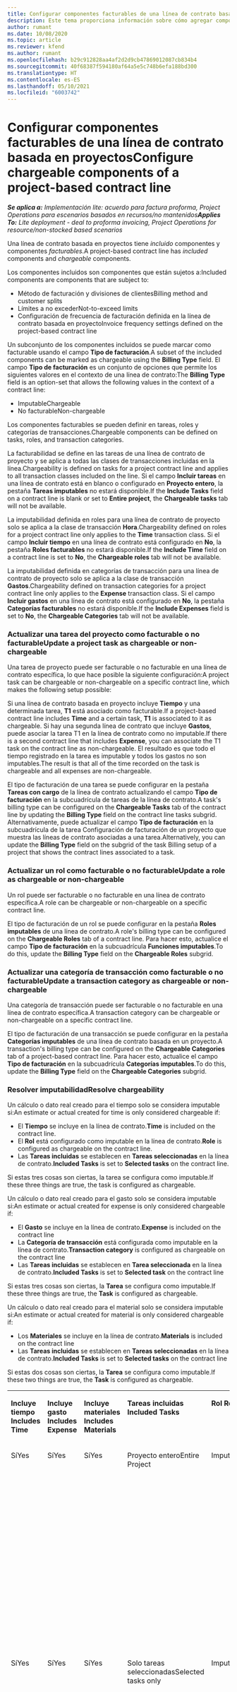 ```yaml
---
title: Configurar componentes facturables de una línea de contrato basada en proyectos
description: Este tema proporciona información sobre cómo agregar componentes facturables a las líneas de contrato en Project Operations.
author: rumant
ms.date: 10/08/2020
ms.topic: article
ms.reviewer: kfend
ms.author: rumant
ms.openlocfilehash: b29c912828aa4af2d2d9cb47869012087cb834b4
ms.sourcegitcommit: 40f68387f594180af64a5e5c748b6efa188bd300
ms.translationtype: HT
ms.contentlocale: es-ES
ms.lasthandoff: 05/10/2021
ms.locfileid: "6003742"
---
```

# <a name="configure-chargeable-components-of-a-project-based-contract-line"></a><span data-ttu-id="763b9-103">Configurar componentes facturables de una línea de contrato basada en proyectos</span><span class="sxs-lookup"><span data-stu-id="763b9-103">Configure chargeable components of a project-based contract line</span></span>

<span data-ttu-id="763b9-104">_**Se aplica a:** Implementación lite: acuerdo para factura proforma, Project Operations para escenarios basados en recursos/no mantenidos_</span><span class="sxs-lookup"><span data-stu-id="763b9-104">_**Applies To:** Lite deployment - deal to proforma invoicing, Project Operations for resource/non-stocked based scenarios_</span></span>

<span data-ttu-id="763b9-105">Una línea de contrato basada en proyectos tiene *incluido* componentes y componentes *facturables*.</span><span class="sxs-lookup"><span data-stu-id="763b9-105">A project-based contract line has *included* components and *chargeable* components.</span></span>

<span data-ttu-id="763b9-106">Los componentes incluidos son componentes que están sujetos a:</span><span class="sxs-lookup"><span data-stu-id="763b9-106">Included components are components that are subject to:</span></span>

  - <span data-ttu-id="763b9-107">Método de facturación y divisiones de clientes</span><span class="sxs-lookup"><span data-stu-id="763b9-107">Billing method and customer splits</span></span>
  - <span data-ttu-id="763b9-108">Límites a no exceder</span><span class="sxs-lookup"><span data-stu-id="763b9-108">Not-to-exceed limits</span></span> 
  - <span data-ttu-id="763b9-109">Configuración de frecuencia de facturación definida en la línea de contrato basada en proyecto</span><span class="sxs-lookup"><span data-stu-id="763b9-109">Invoice frequency settings defined on the project-based contract line</span></span>

<span data-ttu-id="763b9-110">Un subconjunto de los componentes incluidos se puede marcar como facturable usando el campo **Tipo de facturación**.</span><span class="sxs-lookup"><span data-stu-id="763b9-110">A subset of the included components can be marked as chargeable using the **Billing Type** field.</span></span> <span data-ttu-id="763b9-111">El campo **Tipo de facturación** es un conjunto de opciones que permite los siguientes valores en el contexto de una línea de contrato:</span><span class="sxs-lookup"><span data-stu-id="763b9-111">The **Billing Type** field is an option-set that allows the following values in the context of a contract line:</span></span>

  - <span data-ttu-id="763b9-112">Imputable</span><span class="sxs-lookup"><span data-stu-id="763b9-112">Chargeable</span></span>
  - <span data-ttu-id="763b9-113">No facturable</span><span class="sxs-lookup"><span data-stu-id="763b9-113">Non-chargeable</span></span>

<span data-ttu-id="763b9-114">Los componentes facturables se pueden definir en tareas, roles y categorías de transacciones.</span><span class="sxs-lookup"><span data-stu-id="763b9-114">Chargeable components can be defined on tasks, roles, and transaction categories.</span></span>

<span data-ttu-id="763b9-115">La facturabilidad se define en las tareas de una línea de contrato de proyecto y se aplica a todas las clases de transacciones incluidas en la línea.</span><span class="sxs-lookup"><span data-stu-id="763b9-115">Chargeability is defined on tasks for a project contract line and applies to all transaction classes included on the line.</span></span> <span data-ttu-id="763b9-116">Si el campo **Incluir tareas** en una línea de contrato está en blanco o configurado en **Proyecto entero**, la pestaña **Tareas imputables** no estará disponible.</span><span class="sxs-lookup"><span data-stu-id="763b9-116">If the **Include Tasks** field on a contract line is blank or set to **Entire project**, the **Chargeable tasks** tab will not be available.</span></span>

<span data-ttu-id="763b9-117">La imputabilidad definida en roles para una línea de contrato de proyecto solo se aplica a la clase de transacción **Hora**.</span><span class="sxs-lookup"><span data-stu-id="763b9-117">Chargeability defined on roles for a project contract line only applies to the **Time** transaction class.</span></span> <span data-ttu-id="763b9-118">Si el campo **Incluir tiempo** en una línea de contrato está configurado en **No**, la pestaña **Roles facturables** no estará disponible.</span><span class="sxs-lookup"><span data-stu-id="763b9-118">If the **Include Time** field on a contract line is set to **No**, the **Chargeable roles** tab will not be available.</span></span>

<span data-ttu-id="763b9-119">La imputabilidad definida en categorías de transacción para una línea de contrato de proyecto solo se aplica a la clase de transacción **Gastos**.</span><span class="sxs-lookup"><span data-stu-id="763b9-119">Chargeability defined on transaction categories for a project contract line only applies to the **Expense** transaction class.</span></span> <span data-ttu-id="763b9-120">Si el campo **Incluir gastos** en una línea de contrato está configurado en **No**, la pestaña **Categorías facturables** no estará disponible.</span><span class="sxs-lookup"><span data-stu-id="763b9-120">If the **Include Expenses** field is set to **No**, the **Chargeable Categories** tab will not be available.</span></span>

### <a name="update-a-project-task-as-chargeable-or-non-chargeable"></a><span data-ttu-id="763b9-121">Actualizar una tarea del proyecto como facturable o no facturable</span><span class="sxs-lookup"><span data-stu-id="763b9-121">Update a project task as chargeable or non-chargeable</span></span>

<span data-ttu-id="763b9-122">Una tarea de proyecto puede ser facturable o no facturable en una línea de contrato específica, lo que hace posible la siguiente configuración:</span><span class="sxs-lookup"><span data-stu-id="763b9-122">A project task can be chargeable or non-chargeable on a specific contract line, which makes the following setup possible:</span></span>

<span data-ttu-id="763b9-123">Si una línea de contrato basada en proyecto incluye **Tiempo** y una determinada tarea, **T1** está asociado como facturable.</span><span class="sxs-lookup"><span data-stu-id="763b9-123">If a project-based contract line includes **Time** and a certain task, **T1** is associated to it as chargeable.</span></span> <span data-ttu-id="763b9-124">Si hay una segunda línea de contrato que incluye **Gastos**, puede asociar la tarea T1 en la línea de contrato como no imputable.</span><span class="sxs-lookup"><span data-stu-id="763b9-124">If there is a second contract line that includes **Expense**, you can associate the T1 task on the contract line as non-chargeable.</span></span> <span data-ttu-id="763b9-125">El resultado es que todo el tiempo registrado en la tarea es imputable y todos los gastos no son imputables.</span><span class="sxs-lookup"><span data-stu-id="763b9-125">The result is that all of the time recorded on the task is chargeable and all expenses are non-chargeable.</span></span>

<span data-ttu-id="763b9-126">El tipo de facturación de una tarea se puede configurar en la pestaña **Tareas con cargo** de la línea de contrato actualizando el campo **Tipo de facturación** en la subcuadrícula de tareas de la línea de contrato.</span><span class="sxs-lookup"><span data-stu-id="763b9-126">A task's billing type can be configured on the **Chargeable Tasks** tab of the contract line by updating the **Billing Type** field on the contract line tasks subgrid.</span></span> <span data-ttu-id="763b9-127">Alternativamente, puede actualizar el campo **Tipo de facturación** en la subcuadrícula de la tarea Configuración de facturación de un proyecto que muestra las líneas de contrato asociadas a una tarea.</span><span class="sxs-lookup"><span data-stu-id="763b9-127">Alternatively, you can update the **Billing Type** field on the subgrid of the task Billing setup of a project that shows the contract lines associated to a task.</span></span>

### <a name="update-a-role-as-chargeable-or-non-chargeable"></a><span data-ttu-id="763b9-128">Actualizar un rol como facturable o no facturable</span><span class="sxs-lookup"><span data-stu-id="763b9-128">Update a role as chargeable or non-chargeable</span></span>

<span data-ttu-id="763b9-129">Un rol puede ser facturable o no facturable en una línea de contrato específica.</span><span class="sxs-lookup"><span data-stu-id="763b9-129">A role can be chargeable or non-chargeable on a specific contract line.</span></span>

<span data-ttu-id="763b9-130">El tipo de facturación de un rol se puede configurar en la pestaña **Roles imputables** de una línea de contrato.</span><span class="sxs-lookup"><span data-stu-id="763b9-130">A role's billing type can be configured on the **Chargeable Roles** tab of a contract line.</span></span> <span data-ttu-id="763b9-131">Para hacer esto, actualice el campo **Tipo de facturación** en la subcuadrícula **Funciones imputables**.</span><span class="sxs-lookup"><span data-stu-id="763b9-131">To do this, update the **Billing Type** field on the **Chargeable Roles** subgrid.</span></span>

### <a name="update-a-transaction-category-as-chargeable-or-non-chargeable"></a><span data-ttu-id="763b9-132">Actualizar una categoría de transacción como facturable o no facturable</span><span class="sxs-lookup"><span data-stu-id="763b9-132">Update a transaction category as chargeable or non-chargeable</span></span>

<span data-ttu-id="763b9-133">Una categoría de transacción puede ser facturable o no facturable en una línea de contrato específica.</span><span class="sxs-lookup"><span data-stu-id="763b9-133">A transaction category can be chargeable or non-chargeable on a specific contract line.</span></span>

<span data-ttu-id="763b9-134">El tipo de facturación de una transacción se puede configurar en la pestaña **Categorías imputables** de una línea de contrato basada en un proyecto.</span><span class="sxs-lookup"><span data-stu-id="763b9-134">A transaction's billing type can be configured on the **Chargeable Categories** tab of a project-based contract line.</span></span> <span data-ttu-id="763b9-135">Para hacer esto, actualice el campo **Tipo de facturación** en la subcuadrícula **Categorías imputables**.</span><span class="sxs-lookup"><span data-stu-id="763b9-135">To do this, update the **Billing Type** field on the **Chargeable Categories** subgrid.</span></span>

### <a name="resolve-chargeability"></a><span data-ttu-id="763b9-136">Resolver imputabilidad</span><span class="sxs-lookup"><span data-stu-id="763b9-136">Resolve chargeability</span></span>

<span data-ttu-id="763b9-137">Un cálculo o dato real creado para el tiempo solo se considera imputable si:</span><span class="sxs-lookup"><span data-stu-id="763b9-137">An estimate or actual created for time is only considered chargeable if:</span></span>

   - <span data-ttu-id="763b9-138">El **Tiempo** se incluye en la línea de contrato.</span><span class="sxs-lookup"><span data-stu-id="763b9-138">**Time** is included on the contract line.</span></span>
   - <span data-ttu-id="763b9-139">El **Rol** está configurado como imputable en la línea de contrato.</span><span class="sxs-lookup"><span data-stu-id="763b9-139">**Role** is configured as chargeable on the contract line.</span></span>
   - <span data-ttu-id="763b9-140">Las **Tareas incluidas** se establecen en **Tareas seleccionadas** en la línea de contrato.</span><span class="sxs-lookup"><span data-stu-id="763b9-140">**Included Tasks** is set to **Selected tasks** on the contract line.</span></span>
 
 <span data-ttu-id="763b9-141">Si estas tres cosas son ciertas, la tarea se configura como imputable.</span><span class="sxs-lookup"><span data-stu-id="763b9-141">If these three things are true, the task is configured as chargeable.</span></span> 

<span data-ttu-id="763b9-142">Un cálculo o dato real creado para el gasto solo se considera imputable si:</span><span class="sxs-lookup"><span data-stu-id="763b9-142">An estimate or actual created for expense is only considered chargeable if:</span></span>

   - <span data-ttu-id="763b9-143">El **Gasto** se incluye en la línea de contrato.</span><span class="sxs-lookup"><span data-stu-id="763b9-143">**Expense** is included on the contract line</span></span>
   - <span data-ttu-id="763b9-144">La **Categoría de transacción** está configurada como imputable en la línea de contrato.</span><span class="sxs-lookup"><span data-stu-id="763b9-144">**Transaction category** is configured as chargeable on the contract line</span></span>
   - <span data-ttu-id="763b9-145">Las **Tareas incluidas** se establecen en **Tarea seleccionada** en la línea de contrato.</span><span class="sxs-lookup"><span data-stu-id="763b9-145">**Included Tasks** is set to **Selected task** on the contract line</span></span>
  
 <span data-ttu-id="763b9-146">Si estas tres cosas son ciertas, la **Tarea** se configura como imputable.</span><span class="sxs-lookup"><span data-stu-id="763b9-146">If these three things are true, the **Task** is configured as chargeable.</span></span> 

<span data-ttu-id="763b9-147">Un cálculo o dato real creado para el material solo se considera imputable si:</span><span class="sxs-lookup"><span data-stu-id="763b9-147">An estimate or actual created for material is only considered chargeable if:</span></span>

   - <span data-ttu-id="763b9-148">Los **Materiales** se incluye en la línea de contrato.</span><span class="sxs-lookup"><span data-stu-id="763b9-148">**Materials** is included on the contract line</span></span>
   - <span data-ttu-id="763b9-149">Las **Tareas incluidas** se establecen en **Tareas seleccionadas** en la línea de contrato.</span><span class="sxs-lookup"><span data-stu-id="763b9-149">**Included Tasks** is set to **Selected tasks** on the contract line</span></span>

<span data-ttu-id="763b9-150">Si estas dos cosas son ciertas, la **Tarea** se configura como imputable.</span><span class="sxs-lookup"><span data-stu-id="763b9-150">If these two things are true, the **Task** is configured as chargeable.</span></span> 

<table border="0" cellspacing="0" cellpadding="0">
    <tbody>
        <tr>
            <td width="70" valign="top">
                <p><span data-ttu-id="763b9-151">
                    <strong>Incluye tiempo</strong>
                </span><span class="sxs-lookup"><span data-stu-id="763b9-151">
                    <strong>Includes Time</strong>
                </span></span></p>
            </td>
            <td width="78" valign="top">
                <p><span data-ttu-id="763b9-152">
                    <strong>Incluye gasto</strong>
                    <strong></strong>
                </span><span class="sxs-lookup"><span data-stu-id="763b9-152">
                    <strong>Includes Expense</strong>
                    <strong></strong>
                </span></span></p>
            </td>
            <td width="63" valign="top">
                <p><span data-ttu-id="763b9-153">
                    <strong>Incluye materiales</strong>
                    <strong></strong>
                </span><span class="sxs-lookup"><span data-stu-id="763b9-153">
                    <strong>Includes Materials</strong>
                    <strong></strong>
                </span></span></p>
            </td>
            <td width="75" valign="top">
                <p><span data-ttu-id="763b9-154">
                    <strong>Tareas incluidas</strong>
                    <strong></strong>
                </span><span class="sxs-lookup"><span data-stu-id="763b9-154">
                    <strong>Included Tasks</strong>
                    <strong></strong>
                </span></span></p>
            </td>
            <td width="65" valign="top">
                <p><span data-ttu-id="763b9-155">
                    <strong>Rol</strong>
                    <strong></strong>
                </span><span class="sxs-lookup"><span data-stu-id="763b9-155">
                    <strong>Role</strong>
                    <strong></strong>
                </span></span></p>
            </td>
            <td width="70" valign="top">
                <p><span data-ttu-id="763b9-156">
                    <strong>Categoría</strong>
                    <strong></strong>
                </span><span class="sxs-lookup"><span data-stu-id="763b9-156">
                    <strong>Category</strong>
                    <strong></strong>
                </span></span></p>
            </td>
            <td width="65" valign="top">
                <p><span data-ttu-id="763b9-157">
                    <strong>Tarea</strong>
                    <strong></strong>
                </span><span class="sxs-lookup"><span data-stu-id="763b9-157">
                    <strong>Task</strong>
                    <strong></strong>
                </span></span></p>
            </td>
            <td width="350" valign="top">
                <p><span data-ttu-id="763b9-158">
                    <strong>Impacto de imputabilidad</strong>
                </span><span class="sxs-lookup"><span data-stu-id="763b9-158">
                    <strong>Chargeability impact</strong>
                </span></span></p>
            </td>
        </tr>
        <tr>
            <td width="70" valign="top">
                <p>
<span data-ttu-id="763b9-159">Sí</span><span class="sxs-lookup"><span data-stu-id="763b9-159">Yes</span></span> </p>
            </td>
            <td width="78" valign="top">
                <p>
<span data-ttu-id="763b9-160">Sí</span><span class="sxs-lookup"><span data-stu-id="763b9-160">Yes</span></span> </p>
            </td>
            <td width="63" valign="top">
                <p>
<span data-ttu-id="763b9-161">Sí</span><span class="sxs-lookup"><span data-stu-id="763b9-161">Yes</span></span> </p>
            </td>
            <td width="75" valign="top">
                <p>
<span data-ttu-id="763b9-162">Proyecto entero</span><span class="sxs-lookup"><span data-stu-id="763b9-162">Entire Project</span></span> </p>
            </td>
            <td width="65" valign="top">
                <p>
<span data-ttu-id="763b9-163">Imputable</span><span class="sxs-lookup"><span data-stu-id="763b9-163">Chargeable</span></span> </p>
            </td>
            <td width="70" valign="top">
                <p>
<span data-ttu-id="763b9-164">Imputable</span><span class="sxs-lookup"><span data-stu-id="763b9-164">Chargeable</span></span> </p>
            </td>
            <td width="65" valign="top">
                <p>
<span data-ttu-id="763b9-165">No puede estar establecido</span><span class="sxs-lookup"><span data-stu-id="763b9-165">Can't be set</span></span> </p>
            </td>
            <td width="350" valign="top">
                <p>
<span data-ttu-id="763b9-166">Facturación a tiempo real: <strong>Imputable</strong>
                </span><span class="sxs-lookup"><span data-stu-id="763b9-166">Billing on a time actual: <strong>Chargeable</strong>
                </span></span></p>
                <p>
<span data-ttu-id="763b9-167">Tipo de facturación en gastos reales: <strong>Imputable</strong>
                </span><span class="sxs-lookup"><span data-stu-id="763b9-167">Billing type on expense actual: <strong>Chargeable</strong>
                </span></span></p>
                <p>
<span data-ttu-id="763b9-168">Tipo de facturación en material real: <strong>Imputable</strong>
                </span><span class="sxs-lookup"><span data-stu-id="763b9-168">Billing type on material actual: <strong>Chargeable</strong>
                </span></span></p>
            </td>
        </tr>
        <tr>
            <td width="70" valign="top">
                <p>
<span data-ttu-id="763b9-169">Sí</span><span class="sxs-lookup"><span data-stu-id="763b9-169">Yes</span></span> </p>
            </td>
            <td width="78" valign="top">
                <p>
<span data-ttu-id="763b9-170">Sí</span><span class="sxs-lookup"><span data-stu-id="763b9-170">Yes</span></span> </p>
            </td>
            <td width="63" valign="top">
                <p>
<span data-ttu-id="763b9-171">Sí</span><span class="sxs-lookup"><span data-stu-id="763b9-171">Yes</span></span> </p>
            </td>
            <td width="75" valign="top">
                <p>
<span data-ttu-id="763b9-172">Solo tareas seleccionadas</span><span class="sxs-lookup"><span data-stu-id="763b9-172">Selected tasks only</span></span> </p>
            </td>
            <td width="65" valign="top">
                <p>
<span data-ttu-id="763b9-173">Imputable</span><span class="sxs-lookup"><span data-stu-id="763b9-173">Chargeable</span></span> </p>
            </td>
            <td width="70" valign="top">
                <p>
<span data-ttu-id="763b9-174">Imputable</span><span class="sxs-lookup"><span data-stu-id="763b9-174">Chargeable</span></span> </p>
            </td>
            <td width="65" valign="top">
                <p>
<span data-ttu-id="763b9-175">Imputable</span><span class="sxs-lookup"><span data-stu-id="763b9-175">Chargeable</span></span> </p>
            </td>
            <td width="350" valign="top">
                <p>
<span data-ttu-id="763b9-176">Facturación a tiempo real: <strong>Imputable</strong>
                </span><span class="sxs-lookup"><span data-stu-id="763b9-176">Billing on a time actual: <strong>Chargeable</strong>
                </span></span></p>
                <p>
<span data-ttu-id="763b9-177">Tipo de facturación en gastos reales: <strong>Imputable</strong>
                </span><span class="sxs-lookup"><span data-stu-id="763b9-177">Billing type on expense actual: <strong>Chargeable</strong>
                </span></span></p>
                <p>
<span data-ttu-id="763b9-178">Tipo de facturación en material real: <strong>Imputable</strong>
                </span><span class="sxs-lookup"><span data-stu-id="763b9-178">Billing type on material actual: <strong>Chargeable</strong>
                </span></span></p>
            </td>
        </tr>
        <tr>
            <td width="70" valign="top">
                <p>
<span data-ttu-id="763b9-179">Sí</span><span class="sxs-lookup"><span data-stu-id="763b9-179">Yes</span></span> </p>
            </td>
            <td width="78" valign="top">
                <p>
<span data-ttu-id="763b9-180">Sí</span><span class="sxs-lookup"><span data-stu-id="763b9-180">Yes</span></span> </p>
            </td>
            <td width="63" valign="top">
                <p>
<span data-ttu-id="763b9-181">Sí</span><span class="sxs-lookup"><span data-stu-id="763b9-181">Yes</span></span> </p>
            </td>
            <td width="75" valign="top">
                <p>
<span data-ttu-id="763b9-182">Solo tareas seleccionadas</span><span class="sxs-lookup"><span data-stu-id="763b9-182">Selected tasks only</span></span> </p>
            </td>
            <td width="65" valign="top">
                <p><span data-ttu-id="763b9-183">
                    <strong>No imputable</strong>
                </span><span class="sxs-lookup"><span data-stu-id="763b9-183">
                    <strong>Non - Chargeable</strong>
                </span></span></p>
            </td>
            <td width="70" valign="top">
                <p>
<span data-ttu-id="763b9-184">Imputable</span><span class="sxs-lookup"><span data-stu-id="763b9-184">Chargeable</span></span> </p>
            </td>
            <td width="65" valign="top">
                <p>
<span data-ttu-id="763b9-185">Imputable</span><span class="sxs-lookup"><span data-stu-id="763b9-185">Chargeable</span></span> </p>
            </td>
            <td width="350" valign="top">
                <p>
<span data-ttu-id="763b9-186">Facturación a tiempo real: <strong>No imputable</strong>
                </span><span class="sxs-lookup"><span data-stu-id="763b9-186">Billing on a time actual: <strong>Non-Chargeable</strong>
                </span></span></p>
                <p>
<span data-ttu-id="763b9-187">Tipo de facturación en gastos actuales: Facturable</span><span class="sxs-lookup"><span data-stu-id="763b9-187">Billing type on expense actual: Chargeable</span></span> </p>
                <p>
<span data-ttu-id="763b9-188">Tipo de facturación en material real: Imputable</span><span class="sxs-lookup"><span data-stu-id="763b9-188">Billing type on material actual: Chargeable</span></span> </p>
            </td>
        </tr>
        <tr>
            <td width="70" valign="top">
                <p>
<span data-ttu-id="763b9-189">Sí</span><span class="sxs-lookup"><span data-stu-id="763b9-189">Yes</span></span> </p>
            </td>
            <td width="78" valign="top">
                <p>
<span data-ttu-id="763b9-190">Sí</span><span class="sxs-lookup"><span data-stu-id="763b9-190">Yes</span></span> </p>
            </td>
            <td width="63" valign="top">
                <p>
<span data-ttu-id="763b9-191">Sí</span><span class="sxs-lookup"><span data-stu-id="763b9-191">Yes</span></span> </p>
            </td>
            <td width="75" valign="top">
                <p>
<span data-ttu-id="763b9-192">Solo tareas seleccionadas</span><span class="sxs-lookup"><span data-stu-id="763b9-192">Selected tasks only</span></span> </p>
            </td>
            <td width="65" valign="top">
                <p>
<span data-ttu-id="763b9-193">Imputable</span><span class="sxs-lookup"><span data-stu-id="763b9-193">Chargeable</span></span> </p>
            </td>
            <td width="70" valign="top">
                <p>
<span data-ttu-id="763b9-194">Imputable</span><span class="sxs-lookup"><span data-stu-id="763b9-194">Chargeable</span></span> </p>
            </td>
            <td width="65" valign="top">
                <p><span data-ttu-id="763b9-195">
                    <strong>No imputable</strong>
                </span><span class="sxs-lookup"><span data-stu-id="763b9-195">
                    <strong>Non-Chargeable</strong>
                </span></span></p>
            </td>
            <td width="350" valign="top">
                <p>
<span data-ttu-id="763b9-196">Facturación a tiempo real: <strong>No imputable</strong>
                </span><span class="sxs-lookup"><span data-stu-id="763b9-196">Billing on a time actual: <strong>Non-Chargeable</strong>
                </span></span></p>
                <p>
<span data-ttu-id="763b9-197">Tipo de facturación en gastos reales: <strong>No imputable</strong>
                </span><span class="sxs-lookup"><span data-stu-id="763b9-197">Billing type on expense actual: <strong>Non-Chargeable</strong>
                </span></span></p>
                <p>
<span data-ttu-id="763b9-198">Tipo de facturación en material real: <strong>No imputable</strong>
                </span><span class="sxs-lookup"><span data-stu-id="763b9-198">Billing type on material actual: <strong>Non-Chargeable</strong>
                </span></span></p>
            </td>
        </tr>
        <tr>
            <td width="70" valign="top">
                <p>
<span data-ttu-id="763b9-199">Sí</span><span class="sxs-lookup"><span data-stu-id="763b9-199">Yes</span></span> </p>
            </td>
            <td width="78" valign="top">
                <p>
<span data-ttu-id="763b9-200">Sí</span><span class="sxs-lookup"><span data-stu-id="763b9-200">Yes</span></span> </p>
            </td>
            <td width="63" valign="top">
                <p>
<span data-ttu-id="763b9-201">Sí</span><span class="sxs-lookup"><span data-stu-id="763b9-201">Yes</span></span> </p>
            </td>
            <td width="75" valign="top">
                <p>
<span data-ttu-id="763b9-202">Solo tareas seleccionadas</span><span class="sxs-lookup"><span data-stu-id="763b9-202">Selected tasks only</span></span> </p>
            </td>
            <td width="65" valign="top">
                <p><span data-ttu-id="763b9-203">
                    <strong>No imputable</strong>
                </span><span class="sxs-lookup"><span data-stu-id="763b9-203">
                    <strong>Non-Chargeable</strong>
                </span></span></p>
            </td>
            <td width="70" valign="top">
                <p>
<span data-ttu-id="763b9-204">Imputable</span><span class="sxs-lookup"><span data-stu-id="763b9-204">Chargeable</span></span> </p>
            </td>
            <td width="65" valign="top">
                <p><span data-ttu-id="763b9-205">
                    <strong>No imputable</strong>
                </span><span class="sxs-lookup"><span data-stu-id="763b9-205">
                    <strong>Non- Chargeable</strong>
                </span></span></p>
            </td>
            <td width="350" valign="top">
                <p>
<span data-ttu-id="763b9-206">Facturación a tiempo real: <strong>No imputable</strong>
                </span><span class="sxs-lookup"><span data-stu-id="763b9-206">Billing on a time actual: <strong>Non-Chargeable</strong>
                </span></span></p>
                <p>
<span data-ttu-id="763b9-207">Tipo de facturación en gastos reales: <strong>No imputable</strong>
                </span><span class="sxs-lookup"><span data-stu-id="763b9-207">Billing type on expense actual: <strong>Non-Chargeable</strong>
                </span></span></p>
                <p>
<span data-ttu-id="763b9-208">Tipo de facturación en material real: <strong>No imputable</strong>
                </span><span class="sxs-lookup"><span data-stu-id="763b9-208">Billing type on material actual: <strong> Non-Chargeable</strong>
                </span></span></p>
            </td>
        </tr>
        <tr>
            <td width="70" valign="top">
                <p>
<span data-ttu-id="763b9-209">Sí</span><span class="sxs-lookup"><span data-stu-id="763b9-209">Yes</span></span> </p>
            </td>
            <td width="78" valign="top">
                <p>
<span data-ttu-id="763b9-210">Sí</span><span class="sxs-lookup"><span data-stu-id="763b9-210">Yes</span></span> </p>
            </td>
            <td width="63" valign="top">
                <p>
<span data-ttu-id="763b9-211">Sí</span><span class="sxs-lookup"><span data-stu-id="763b9-211">Yes</span></span> </p>
            </td>
            <td width="75" valign="top">
                <p>
<span data-ttu-id="763b9-212">Solo tareas seleccionadas</span><span class="sxs-lookup"><span data-stu-id="763b9-212">Selected tasks only</span></span> </p>
            </td>
            <td width="65" valign="top">
                <p><span data-ttu-id="763b9-213">
                    <strong>No imputable</strong>
                </span><span class="sxs-lookup"><span data-stu-id="763b9-213">
                    <strong>Non-Chargeable</strong>
                </span></span></p>
            </td>
            <td width="70" valign="top">
                <p><span data-ttu-id="763b9-214">
                    <strong>No imputable</strong>
                </span><span class="sxs-lookup"><span data-stu-id="763b9-214">
                    <strong>Non-Chargeable</strong>
                </span></span></p>
            </td>
            <td width="65" valign="top">
                <p>
<span data-ttu-id="763b9-215">Imputable</span><span class="sxs-lookup"><span data-stu-id="763b9-215">Chargeable</span></span> </p>
            </td>
            <td width="350" valign="top">
                <p>
<span data-ttu-id="763b9-216">Facturación a tiempo real: <strong>No imputable</strong>
                </span><span class="sxs-lookup"><span data-stu-id="763b9-216">Billing on a time actual: <strong>Non-Chargeable</strong>
                </span></span></p>
                <p>
<span data-ttu-id="763b9-217">Tipo de facturación en gastos reales: <strong>No imputable</strong>
                </span><span class="sxs-lookup"><span data-stu-id="763b9-217">Billing type on expense actual: <strong> Non-Chargeable</strong>
                </span></span></p>
                <p>
<span data-ttu-id="763b9-218">Tipo de facturación en material real: Imputable</span><span class="sxs-lookup"><span data-stu-id="763b9-218">Billing type on material actual: Chargeable</span></span> </p>
            </td>
        </tr>
        <tr>
            <td width="70" valign="top">
                <p><span data-ttu-id="763b9-219">
                    <strong>No</strong>
                </span><span class="sxs-lookup"><span data-stu-id="763b9-219">
                    <strong>No</strong>
                </span></span></p>
            </td>
            <td width="78" valign="top">
                <p>
<span data-ttu-id="763b9-220">Sí</span><span class="sxs-lookup"><span data-stu-id="763b9-220">Yes</span></span> </p>
            </td>
            <td width="63" valign="top">
                <p>
<span data-ttu-id="763b9-221">Sí</span><span class="sxs-lookup"><span data-stu-id="763b9-221">Yes</span></span> </p>
            </td>
            <td width="75" valign="top">
                <p>
<span data-ttu-id="763b9-222">Proyecto entero</span><span class="sxs-lookup"><span data-stu-id="763b9-222">Entire Project</span></span> </p>
            </td>
            <td width="65" valign="top">
                <p>
<span data-ttu-id="763b9-223">No puede estar establecido</span><span class="sxs-lookup"><span data-stu-id="763b9-223">Can't be set</span></span> </p>
            </td>
            <td width="70" valign="top">
                <p><span data-ttu-id="763b9-224">
                    <strong>Imputable</strong>
                </span><span class="sxs-lookup"><span data-stu-id="763b9-224">
                    <strong>Chargeable</strong>
                </span></span></p>
            </td>
            <td width="65" valign="top">
                <p>
<span data-ttu-id="763b9-225">No puede estar establecido</span><span class="sxs-lookup"><span data-stu-id="763b9-225">Can't be set</span></span> </p>
            </td>
            <td width="350" valign="top">
                <p>
<span data-ttu-id="763b9-226">Facturación a tiempo real: <strong>No disponible</strong>
                </span><span class="sxs-lookup"><span data-stu-id="763b9-226">Billing on a time actual: <strong>Not available</strong>
                </span></span></p>
                <p>
<span data-ttu-id="763b9-227">Tipo de facturación en gastos actuales: Facturable</span><span class="sxs-lookup"><span data-stu-id="763b9-227">Billing type on expense actual: Chargeable</span></span> </p>
                <p>
<span data-ttu-id="763b9-228">Tipo de facturación en material real: Imputable</span><span class="sxs-lookup"><span data-stu-id="763b9-228">Billing type on material actual: Chargeable</span></span> </p>
            </td>
        </tr>
        <tr>
            <td width="70" valign="top">
                <p><span data-ttu-id="763b9-229">
                    <strong>No</strong>
                </span><span class="sxs-lookup"><span data-stu-id="763b9-229">
                    <strong>No</strong>
                </span></span></p>
            </td>
            <td width="78" valign="top">
                <p>
<span data-ttu-id="763b9-230">Sí</span><span class="sxs-lookup"><span data-stu-id="763b9-230">Yes</span></span> </p>
            </td>
            <td width="63" valign="top">
                <p>
<span data-ttu-id="763b9-231">Sí</span><span class="sxs-lookup"><span data-stu-id="763b9-231">Yes</span></span> </p>
            </td>
            <td width="75" valign="top">
                <p>
<span data-ttu-id="763b9-232">Proyecto entero</span><span class="sxs-lookup"><span data-stu-id="763b9-232">Entire Project</span></span> </p>
            </td>
            <td width="65" valign="top">
                <p>
<span data-ttu-id="763b9-233">No puede estar establecido</span><span class="sxs-lookup"><span data-stu-id="763b9-233">Can't be set</span></span> </p>
            </td>
            <td width="70" valign="top">
                <p><span data-ttu-id="763b9-234">
                    <strong>No imputable</strong>
                </span><span class="sxs-lookup"><span data-stu-id="763b9-234">
                    <strong>Non-Chargeable</strong>
                </span></span></p>
            </td>
            <td width="65" valign="top">
                <p>
<span data-ttu-id="763b9-235">No puede estar establecido</span><span class="sxs-lookup"><span data-stu-id="763b9-235">Can't be set</span></span> </p>
            </td>
            <td width="350" valign="top">
                <p>
<span data-ttu-id="763b9-236">Facturación a tiempo real: <strong>No disponible</strong>
                </span><span class="sxs-lookup"><span data-stu-id="763b9-236">Billing on a time actual: <strong>Not available</strong>
                </span></span></p>
                <p>
<span data-ttu-id="763b9-237">Tipo de facturación en gastos reales: <strong>No imputable</strong>
                </span><span class="sxs-lookup"><span data-stu-id="763b9-237">Billing type on expense actual: <strong> Non-chargeable</strong>
                </span></span></p>
                <p>
<span data-ttu-id="763b9-238">Tipo de facturación en material real: Imputable</span><span class="sxs-lookup"><span data-stu-id="763b9-238">Billing type on material actual: Chargeable</span></span> </p>
            </td>
        </tr>
        <tr>
            <td width="70" valign="top">
                <p>
<span data-ttu-id="763b9-239">Sí</span><span class="sxs-lookup"><span data-stu-id="763b9-239">Yes</span></span> </p>
            </td>
            <td width="78" valign="top">
                <p><span data-ttu-id="763b9-240">
                    <strong>No</strong>
                </span><span class="sxs-lookup"><span data-stu-id="763b9-240">
                    <strong>No</strong>
                </span></span></p>
            </td>
            <td width="63" valign="top">
                <p>
<span data-ttu-id="763b9-241">Sí</span><span class="sxs-lookup"><span data-stu-id="763b9-241">Yes</span></span> </p>
            </td>
            <td width="75" valign="top">
                <p>
<span data-ttu-id="763b9-242">Proyecto entero</span><span class="sxs-lookup"><span data-stu-id="763b9-242">Entire Project</span></span> </p>
            </td>
            <td width="65" valign="top">
                <p>
<span data-ttu-id="763b9-243">Imputable</span><span class="sxs-lookup"><span data-stu-id="763b9-243">Chargeable</span></span> </p>
            </td>
            <td width="70" valign="top">
                <p>
<span data-ttu-id="763b9-244">No puede estar establecido</span><span class="sxs-lookup"><span data-stu-id="763b9-244">Can't be set</span></span> </p>
            </td>
            <td width="65" valign="top">
                <p>
<span data-ttu-id="763b9-245">No puede estar establecido</span><span class="sxs-lookup"><span data-stu-id="763b9-245">Can't be set</span></span> </p>
            </td>
            <td width="350" valign="top">
                <p>
<span data-ttu-id="763b9-246">Facturación a tiempo real: Facturable</span><span class="sxs-lookup"><span data-stu-id="763b9-246">Billing on a time actual: Chargeable</span></span> </p>
                <p>
<span data-ttu-id="763b9-247">Tipo de facturación en gastos reales: <strong>No disponible</strong>
                </span><span class="sxs-lookup"><span data-stu-id="763b9-247">Billing type on expense actual:<strong> Not available</strong>
                </span></span></p>
                <p>
<span data-ttu-id="763b9-248">Tipo de facturación en material real: Imputable</span><span class="sxs-lookup"><span data-stu-id="763b9-248">Billing type on material actual: Chargeable</span></span> </p>
            </td>
        </tr>
        <tr>
            <td width="70" valign="top">
                <p>
<span data-ttu-id="763b9-249">Sí</span><span class="sxs-lookup"><span data-stu-id="763b9-249">Yes</span></span> </p>
            </td>
            <td width="78" valign="top">
                <p><span data-ttu-id="763b9-250">
                    <strong>No</strong>
                </span><span class="sxs-lookup"><span data-stu-id="763b9-250">
                    <strong>No</strong>
                </span></span></p>
            </td>
            <td width="63" valign="top">
                <p>
<span data-ttu-id="763b9-251">Sí</span><span class="sxs-lookup"><span data-stu-id="763b9-251">Yes</span></span> </p>
            </td>
            <td width="75" valign="top">
                <p>
<span data-ttu-id="763b9-252">Proyecto entero</span><span class="sxs-lookup"><span data-stu-id="763b9-252">Entire Project</span></span> </p>
            </td>
            <td width="65" valign="top">
                <p><span data-ttu-id="763b9-253">
                    <strong>No imputable</strong>
                </span><span class="sxs-lookup"><span data-stu-id="763b9-253">
                    <strong>Non-Chargeable</strong>
                </span></span></p>
            </td>
            <td width="70" valign="top">
                <p>
<span data-ttu-id="763b9-254">No puede estar establecido</span><span class="sxs-lookup"><span data-stu-id="763b9-254">Can't be set</span></span> </p>
            </td>
            <td width="65" valign="top">
                <p>
<span data-ttu-id="763b9-255">No puede estar establecido</span><span class="sxs-lookup"><span data-stu-id="763b9-255">Can't be set</span></span> </p>
            </td>
            <td width="350" valign="top">
                <p>
<span data-ttu-id="763b9-256">Facturación a tiempo real: <strong>No imputable</strong>
                </span><span class="sxs-lookup"><span data-stu-id="763b9-256">Billing on a time actual: <strong>Non-chargeable </strong>
                </span></span></p>
                <p>
<span data-ttu-id="763b9-257">Tipo de facturación en gastos reales: <strong>No disponible</strong>
                </span><span class="sxs-lookup"><span data-stu-id="763b9-257">Billing type on expense actual:<strong> Not available</strong>
                </span></span></p>
                <p>
<span data-ttu-id="763b9-258">Tipo de facturación en material real: Imputable</span><span class="sxs-lookup"><span data-stu-id="763b9-258">Billing type on material actual: Chargeable</span></span> </p>
            </td>
        </tr>
        <tr>
            <td width="70" valign="top">
                <p>
<span data-ttu-id="763b9-259">Sí</span><span class="sxs-lookup"><span data-stu-id="763b9-259">Yes</span></span> </p>
            </td>
            <td width="78" valign="top">
                <p>
<span data-ttu-id="763b9-260">Sí</span><span class="sxs-lookup"><span data-stu-id="763b9-260">Yes</span></span> </p>
            </td>
            <td width="63" valign="top">
                <p><span data-ttu-id="763b9-261">
                    <strong>No</strong>
                </span><span class="sxs-lookup"><span data-stu-id="763b9-261">
                    <strong>No</strong>
                </span></span></p>
            </td>
            <td width="75" valign="top">
                <p>
<span data-ttu-id="763b9-262">Proyecto entero</span><span class="sxs-lookup"><span data-stu-id="763b9-262">Entire Project</span></span> </p>
            </td>
            <td width="65" valign="top">
                <p>
<span data-ttu-id="763b9-263">Imputable</span><span class="sxs-lookup"><span data-stu-id="763b9-263">Chargeable</span></span> </p>
            </td>
            <td width="70" valign="top">
                <p>
<span data-ttu-id="763b9-264">Imputable</span><span class="sxs-lookup"><span data-stu-id="763b9-264">Chargeable</span></span> </p>
            </td>
            <td width="65" valign="top">
                <p>
<span data-ttu-id="763b9-265">No puede estar establecido</span><span class="sxs-lookup"><span data-stu-id="763b9-265">Can't be set</span></span> </p>
            </td>
            <td width="350" valign="top">
                <p>
<span data-ttu-id="763b9-266">Facturación a tiempo real: Facturable</span><span class="sxs-lookup"><span data-stu-id="763b9-266">Billing on a time actual: Chargeable</span></span> </p>
                <p>
<span data-ttu-id="763b9-267">Tipo de facturación en gastos actuales: Facturable</span><span class="sxs-lookup"><span data-stu-id="763b9-267">Billing type on expense actual: Chargeable</span></span> </p>
                <p>
<span data-ttu-id="763b9-268">Tipo de facturación en material real: <strong>No disponible</strong>
                </span><span class="sxs-lookup"><span data-stu-id="763b9-268">Billing type on material actual: <strong> Not available</strong>
                </span></span></p>
            </td>
        </tr>
        <tr>
            <td width="70" valign="top">
                <p>
<span data-ttu-id="763b9-269">Sí</span><span class="sxs-lookup"><span data-stu-id="763b9-269">Yes</span></span> </p>
            </td>
            <td width="78" valign="top">
                <p>
<span data-ttu-id="763b9-270">Sí</span><span class="sxs-lookup"><span data-stu-id="763b9-270">Yes</span></span> </p>
            </td>
            <td width="63" valign="top">
                <p><span data-ttu-id="763b9-271">
                    <strong>No</strong>
                </span><span class="sxs-lookup"><span data-stu-id="763b9-271">
                    <strong>No</strong>
                </span></span></p>
            </td>
            <td width="75" valign="top">
                <p>
<span data-ttu-id="763b9-272">Proyecto entero</span><span class="sxs-lookup"><span data-stu-id="763b9-272">Entire Project</span></span> </p>
            </td>
            <td width="65" valign="top">
                <p><span data-ttu-id="763b9-273">
                    <strong>No imputable</strong>
                </span><span class="sxs-lookup"><span data-stu-id="763b9-273">
                    <strong>Non-Chargeable</strong>
                </span></span></p>
            </td>
            <td width="70" valign="top">
                <p><span data-ttu-id="763b9-274">
                    <strong>No facturable</strong>
                </span><span class="sxs-lookup"><span data-stu-id="763b9-274">
                    <strong>Non-chargeable</strong>
                </span></span></p>
            </td>
            <td width="65" valign="top">
                <p>
<span data-ttu-id="763b9-275">No puede estar establecido</span><span class="sxs-lookup"><span data-stu-id="763b9-275">Can't be set</span></span> </p>
            </td>
            <td width="350" valign="top">
                <p>
<span data-ttu-id="763b9-276">Facturación a tiempo real: <strong>No imputable</strong>
                </span><span class="sxs-lookup"><span data-stu-id="763b9-276">Billing on a time actual: <strong>Non-chargeable </strong>
                </span></span></p>
                <p>
<span data-ttu-id="763b9-277">Tipo de facturación en gastos reales: <strong>No imputable</strong>
                </span><span class="sxs-lookup"><span data-stu-id="763b9-277">Billing type on expense actual:<strong> Non-chargeable </strong>
                </span></span></p>
                <p>
<span data-ttu-id="763b9-278">Tipo de facturación en material real: <strong>No disponible</strong>
                </span><span class="sxs-lookup"><span data-stu-id="763b9-278">Billing type on material actual:<strong> Not available</strong>
                </span></span></p>
            </td>
        </tr>
    </tbody>
</table>





[!INCLUDE[footer-include](../../includes/footer-banner.md)]
